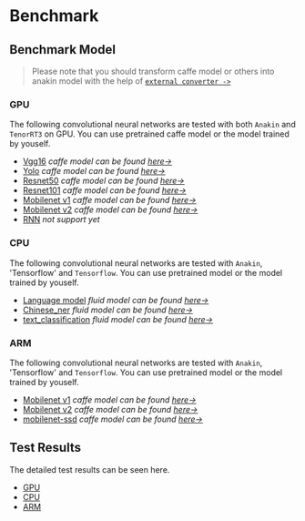 # Benchmark

## Benchmark Model  

> Please note that you should transform caffe model or others into anakin model with the help of [`external converter ->`](#)

### GPU 

The following convolutional neural networks are tested with both `Anakin` and `TenorRT3` on GPU.
 You can use pretrained caffe model or the model trained by youself.

- [Vgg16]()   *caffe model can be found [here->](https://gist.github.com/jimmie33/27c1c0a7736ba66c2395)*
- [Yolo]()  *caffe model can be found [here->](https://github.com/hojel/caffe-yolo-model)*
- [Resnet50]()  *caffe model can be found [here->](https://github.com/KaimingHe/deep-residual-networks#models)*
- [Resnet101]()  *caffe model can be found [here->](https://github.com/KaimingHe/deep-residual-networks#models)*
- [Mobilenet v1]()  *caffe model can be found [here->](https://github.com/shicai/MobileNet-Caffe)*
- [Mobilenet v2]()  *caffe model can be found [here->](https://github.com/shicai/MobileNet-Caffe)*
- [RNN]()  *not support yet*

### CPU

The following convolutional neural networks are tested with `Anakin`, 'Tensorflow' and `Tensorflow`.
 You can use pretrained model or the model trained by youself.

- [Language model]()   *fluid model can be found [here->](https://github.com/PaddlePaddle/models/tree/develop/fluid/language_model)*
- [Chinese_ner]()   *fluid model can be found [here->](https://github.com/PaddlePaddle/models/blob/develop/fluid/chinese_ner)*
- [text_classification]()   *fluid model can be found [here->](https://github.com/PaddlePaddle/models/blob/develop/fluid/text_classification)*

### ARM

The following convolutional neural networks are tested with `Anakin`, 'Tensorflow' and `Tensorflow`.
 You can use pretrained model or the model trained by youself.

- [Mobilenet v1]()  *caffe model can be found [here->](https://github.com/shicai/MobileNet-Caffe)*
- [Mobilenet v2]()  *caffe model can be found [here->](https://github.com/shicai/MobileNet-Caffe)*
- [mobilenet-ssd]()  *caffe model can be found [here->](https://github.com/chuanqi305/MobileNet-SSD)*

## Test Results
The detailed test results can be seen here.
- [GPU](./README_GPU.md)
- [CPU](./README_CPU.md)
- [ARM](./README_ARM.md) 
